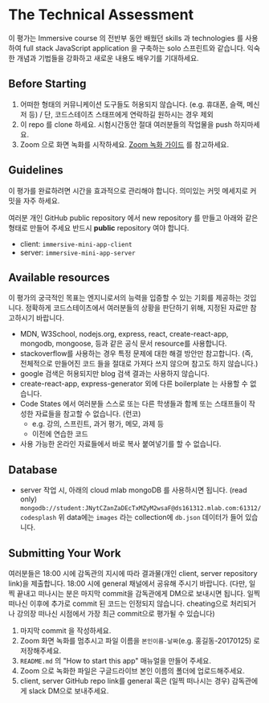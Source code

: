 # The Technical Assessment

이 평가는 Immersive course 의 전반부 동안 배웠던 skills 과 technologies 를 사용하여 full stack JavaScript application 을 구축하는 solo 스프린트와 같습니다. 익숙한 개념과 기법들을 강화하고 새로운 내용도 배우기를 기대하세요.

## Before Starting

1. 어떠한 형태의 커뮤니케이션 도구들도 허용되지 않습니다. (e.g. 휴대폰, 슬랙, 메신저 등) / 단, 코드스테이츠 스태프에게 연락하길 원하시는 경우 제외
2. 이 repo 를 clone 하세요. 시험시간동안 절대 여러분들의 작업물을 push 하지마세요.
3. Zoom 으로 화면 녹화를 시작하세요. [Zoom 녹화 가이드](https://docs.google.com/presentation/d/e/2PACX-1vShf4PEGg-bg3jtDFs81e_bf4P9GnNt8Tza_tRagr72yHuZ9GgweJxIsCpgK6waRcozLhKBTsm8WTeu/pub?start=false&loop=false&delayms=3000) 를 참고하세요.

## Guidelines

이 평가를 완료하려면 시간을 효과적으로 관리해야 합니다. 의미있는 커밋 메세지로 커밋을 자주 하세요.

여러분 개인 GitHub public repository 에서 new repository 를 만들고 아래와 같은 형태로 만들어 주세요 반드시 **public** repository 여야 합니다.

- client: `immersive-mini-app-client`
- server: `immersive-mini-app-server`

## Available resources

이 평가의 궁극적인 목표는 엔지니로서의 능력을 입증할 수 있는 기회를 제공하는 것입니다. 정확하게 코드스테이츠에서 여러분들의 상황을 판단하기 위해, 지정된 자료만 참고하시기 바랍니다.

* MDN, W3School, nodejs.org, express, react, create-react-app, mongodb, mongoose, 등과 같은 공식 문서 resource를 사용합니다.
* stackoverflow를 사용하는 경우 특정 문제에 대한 해결 방안만 참고합니다. (즉, 전체적으로 만들어진 코드 들을 절대로 가져다 쓰지 않으며 참고도 하지 않습니다.)
* google 검색은 허용되지만 blog 검색 결과는 사용하지 않습니다.
* create-react-app, express-generator 외에 다른 boilerplate 는 사용할 수 없습니다.
* Code States 에서 여러분들 스스로 또는 다른 학생들과 함께 또는 스태프들이 작성한 자료들을 참고할 수 없습니다. (런코)
	* e.g. 강의, 스프린트, 과거 평가, 메모, 과제 등
  * 이전에 연습한 코드
* 사용 가능한 온라인 자료들에서 바로 복사 붙여넣기를 할 수 없습니다.

## Database
* server 작업 시, 아래의 cloud mlab mongoDB 를 사용하시면 됩니다. (read only)
`mongodb://student:JNytCZanZaDEcTxMZyM2wsaF@ds161312.mlab.com:61312/codesplash`
위 data에는 `images` 라는 collection에 `db.json` 데이터가 들어 있습니다.

## Submitting Your Work

여러분들은 18:00 시에 감독관의 지시에 따라 결과물(개인 client, server repository link)을 제출합니다. 18:00 시에 general 채널에서 공유해 주시기 바랍니다. (다만, 일찍 끝내고 떠나시는 분은 마지막 commit을 감독관에게 DM으로 보내시면 됩니다. 일찍 떠나신 이후에 추가로 commit 된 코드는 인정되지 않습니다. cheating으로 처리되거나 강의장 떠나신 시점에서 가장 최근 commit으로 평가될 수 있습니다)

1. 마지막 commit 을 작성하세요.
2. Zoom 화면 녹화를 멈추시고 파일 이름을 `본인이름-날짜`(e.g. 홍길동-20170125) 로 저장해주세요.
3. `README.md` 의 "How to start this app" 매뉴얼을 만들어 주세요.
4. Zoom 으로 녹화한 파일은 구글드라이브 본인 이름의 폴더에 업로드해주세요.
5. client, server GitHub repo link를 general 혹은 (일찍 떠나시는 경우) 감독관에게 slack DM으로 보내주세요.
